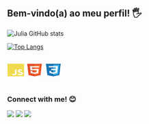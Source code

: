## Bem-vindo(a) ao meu perfil! 🖐️

![Julia GitHub stats](https://github-readme-stats.vercel.app/api?username=juliaceregato&show_icons=true&theme=dracula&count_private=true)

[![Top Langs](https://github-readme-stats.vercel.app/api/top-langs/?username=juliaceregato&layout=donut-vertical)](https://github.com/anuraghazra/github-readme-stats)

    
<div style="display: inline_block"><br>
  <img align="bottom" alt="Js" height="30" width="40" src="https://raw.githubusercontent.com/devicons/devicon/master/icons/javascript/javascript-plain.svg">
  <img align="bottom" alt="HTML" height="30" width="40" src="https://raw.githubusercontent.com/devicons/devicon/master/icons/html5/html5-original.svg">
  <img align="bottom" alt="CSS" height="30" width="40" src="https://raw.githubusercontent.com/devicons/devicon/master/icons/css3/css3-original.svg">
</div>

<br>
 
### Connect with me! :blush:
 
<div> 
  <a href="https://instagram.com/juliaceregato" target="_blank"><img src="https://img.shields.io/badge/-Instagram-%23E4405F?style=for-the-badge&logo=instagram&logoColor=white" target="_blank"></a>
  <a href = "mailto:juhceregato@gmail.com"><img src="https://img.shields.io/badge/-Gmail-%23333?style=for-the-badge&logo=gmail&logoColor=white" target="_blank"></a>
  <a href="https://www.linkedin.com/in/juliaceregato" target="_blank"><img src="https://img.shields.io/badge/-LinkedIn-%230077B5?style=for-the-badge&logo=linkedin&logoColor=white" target="_blank"></a>
</div>
